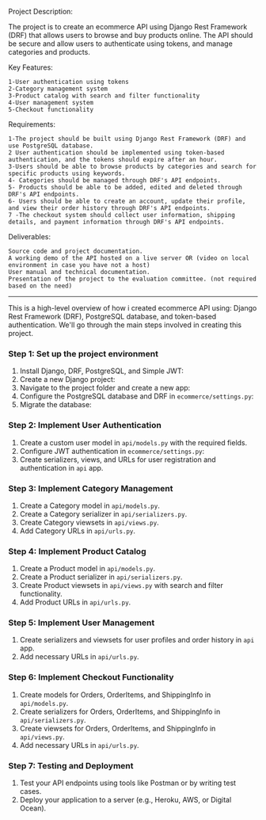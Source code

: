 Project Description:

The project is to create an ecommerce API using Django Rest Framework (DRF) that allows users to browse and buy products online. The API should be secure and allow users to authenticate using tokens, and manage categories and products.

Key Features:

	1-User authentication using tokens
	2-Category management system
	3-Product catalog with search and filter functionality
	4-User management system
	5-Checkout functionality
	
Requirements:

	1-The project should be built using Django Rest Framework (DRF) and use PostgreSQL database.
	2 User authentication should be implemented using token-based authentication, and the tokens should expire after an hour.
	3-Users should be able to browse products by categories and search for specific products using keywords.
	4- Categories should be managed through DRF's API endpoints.
	5- Products should be able to be added, edited and deleted through DRF's API endpoints.
	6- Users should be able to create an account, update their profile, and view their order history through DRF's API endpoints.
	7 -The checkout system should collect user information, shipping details, and payment information through DRF's API endpoints.



Deliverables:

	Source code and project documentation.
	A working demo of the API hosted on a live server OR (video on local environment in case you have not a host)
	User manual and technical documentation.
	Presentation of the project to the evaluation committee. (not required based on the need)

---------------------------------------------------------------------------------------------------------

This is a high-level overview of how i created  ecommerce API using:
Django Rest Framework (DRF), PostgreSQL database, and token-based authentication.
We'll go through the main steps involved in creating this project. 

### Step 1: Set up the project environment

1. Install Django, DRF, PostgreSQL, and Simple JWT:
2. Create a new Django project:
3. Navigate to the project folder and create a new app:
4. Configure the PostgreSQL database and DRF in `ecommerce/settings.py`:
5. Migrate the database:

### Step 2: Implement User Authentication

1. Create a custom user model in `api/models.py` with the required fields.
2. Configure JWT authentication in `ecommerce/settings.py`:
3. Create serializers, views, and URLs for user registration and authentication in `api` app.

### Step 3: Implement Category Management

1. Create a Category model in `api/models.py`.
2. Create a Category serializer in `api/serializers.py`.
3. Create Category viewsets in `api/views.py`.
4. Add Category URLs in `api/urls.py`.

### Step 4: Implement Product Catalog

1. Create a Product model in `api/models.py`.
2. Create a Product serializer in `api/serializers.py`.
3. Create Product viewsets in `api/views.py` with search and filter functionality.
4. Add Product URLs in `api/urls.py`.

### Step 5: Implement User Management

1. Create serializers and viewsets for user profiles and order history in `api` app.
2. Add necessary URLs in `api/urls.py`.

### Step 6: Implement Checkout Functionality

1. Create models for Orders, OrderItems, and ShippingInfo in `api/models.py`.
2. Create serializers for Orders, OrderItems, and ShippingInfo in `api/serializers.py`.
3. Create viewsets for Orders, OrderItems, and ShippingInfo in `api/views.py`.
4. Add necessary URLs in `api/urls.py`.

### Step 7: Testing and Deployment

1. Test your API endpoints using tools like Postman or by writing test cases.
2. Deploy your application to a server (e.g., Heroku, AWS, or Digital Ocean).